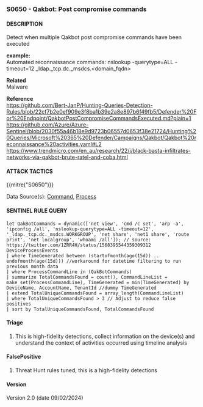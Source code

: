 ### S0650 - Qakbot: Post compromise commands

####  DESCRIPTION  
Detect when multiple Qakbot post compromise commands have been executed  

**example:**  
Automated reconnaissance commands: 
nslookup -querytype=ALL -timeout=12 _ldap._tcp.dc._msdcs.<domain_fqdn>

**Related**  
Malware 

**Reference**  
https://github.com/Bert-JanP/Hunting-Queries-Detection-Rules/blob/22cf7b2e0ef909e3f8ba1b39e2a8e897b6f49fb5/Defender%20For%20Endpoint/QakbotPostCompromiseCommandsExecuted.md?plain=1  
https://github.com/Azure/Azure-Sentinel/blob/2030f55a46b18e9d9723b06557d0653f38e21724/Hunting%20Queries/Microsoft%20365%20Defender/Campaigns/Qakbot/Qakbot%20reconnaissance%20activities.yaml#L2  
https://www.trendmicro.com/en_au/research/22/j/black-basta-infiltrates-networks-via-qakbot-brute-ratel-and-coba.html  


####  ATT&CK TACTICS <br />
{{mitre("S0650")}}

Data Source(s): [Command](https://attack.mitre.org/datasources/DS0017), [Process](https://attack.mitre.org/datasources/DS0009/)


####  SENTINEL RULE QUERY <br />  

~~~
let QakBotCommands = dynamic(['net view', 'cmd /c set', 'arp -a', 'ipconfig /all', 'nslookup-querytype=ALL -timeout=12', '_ldap._tcp.dc._msdcs.WORKGROUP', 'net share', 'net1 share', 'route print', 'net localgroup', 'whoami /all']); // source: https://twitter.com/1ZRR4H/status/1568395544359309312
DeviceProcessEvents
| where TimeGenerated between (startofmonth(ago(15d)) .. endofmonth(ago(15d))) //workaround for datetime filtering to run previous month data
| where ProcessCommandLine in (QakBotCommands)
| summarize TotalCommandsFound = count(), CommandLineList = make_set(ProcessCommandLine), TimeGenerated = min(TimeGenerated) by DeviceName, AccountName, TenantId //dummy TimeGenerated
| extend TotalUniqueCommandsFound = array_length(CommandLineList)
| where TotalUniqueCommandsFound > 3 // Adjust to reduce false positives
| sort by TotalUniqueCommandsFound, TotalCommandsFound
~~~


####  Triage  <br />
1. This is high-fidelity detections, collect information on the device(s) and understand the context of activities occurred using timeline analysis

 
#### FalsePositive<br />
1. Threat Hunt rules tuned, this is a high-fidelity detections

####  Version  <br />
Version 2.0 (date 09/02/2024)